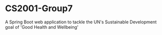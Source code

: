 # CS2001-Group7
A Spring Boot web application to tackle the UN's Sustainable Development goal of 'Good Health and Wellbeing'
